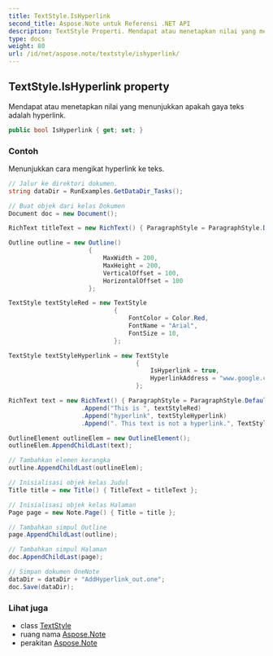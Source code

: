 ```yaml
---
title: TextStyle.IsHyperlink
second_title: Aspose.Note untuk Referensi .NET API
description: TextStyle Properti. Mendapat atau menetapkan nilai yang menunjukkan apakah gaya teks adalah hyperlink.
type: docs
weight: 80
url: /id/net/aspose.note/textstyle/ishyperlink/
---
```

## TextStyle.IsHyperlink property

Mendapat atau menetapkan nilai yang menunjukkan apakah gaya teks adalah hyperlink.

```csharp
public bool IsHyperlink { get; set; }
```

### Contoh

Menunjukkan cara mengikat hyperlink ke teks.

```csharp
// Jalur ke direktori dokumen.
string dataDir = RunExamples.GetDataDir_Tasks();

// Buat objek dari kelas Dokumen
Document doc = new Document();

RichText titleText = new RichText() { ParagraphStyle = ParagraphStyle.Default }.Append("Title!");

Outline outline = new Outline()
                      {
                          MaxWidth = 200,
                          MaxHeight = 200,
                          VerticalOffset = 100,
                          HorizontalOffset = 100
                      };

TextStyle textStyleRed = new TextStyle
                             {
                                 FontColor = Color.Red,
                                 FontName = "Arial",
                                 FontSize = 10,
                             };

TextStyle textStyleHyperlink = new TextStyle
                                   {
                                       IsHyperlink = true,
                                       HyperlinkAddress = "www.google.com"
                                   };

RichText text = new RichText() { ParagraphStyle = ParagraphStyle.Default }
                    .Append("This is ", textStyleRed)
                    .Append("hyperlink", textStyleHyperlink)
                    .Append(". This text is not a hyperlink.", TextStyle.Default);

OutlineElement outlineElem = new OutlineElement();
outlineElem.AppendChildLast(text);

// Tambahkan elemen kerangka
outline.AppendChildLast(outlineElem);

// Inisialisasi objek kelas Judul
Title title = new Title() { TitleText = titleText };

// Inisialisasi objek kelas Halaman
Page page = new Note.Page() { Title = title };

// Tambahkan simpul Outline
page.AppendChildLast(outline);

// Tambahkan simpul Halaman
doc.AppendChildLast(page);

// Simpan dokumen OneNote
dataDir = dataDir + "AddHyperlink_out.one";
doc.Save(dataDir);
```

### Lihat juga

* class [TextStyle](../)
* ruang nama [Aspose.Note](../../textstyle/)
* perakitan [Aspose.Note](../../../)


